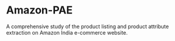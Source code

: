 # Amazon-PAE
A comprehensive study of the product listing and product attribute extraction on Amazon India e-commerce website.
